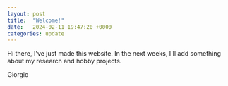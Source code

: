 ```yaml
---
layout: post
title:  "Welcome!"
date:   2024-02-11 19:47:20 +0000
categories: update
---
```

Hi there, I've just made this website. 
In the next weeks, I'll add something about my research and hobby projects.

Giorgio